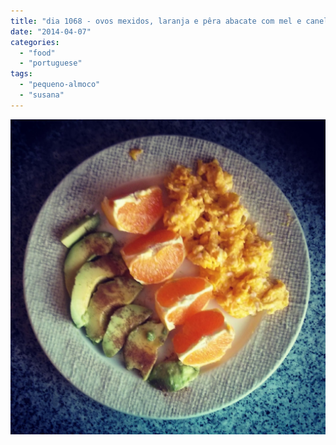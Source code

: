 ```yaml
---
title: "dia 1068 - ovos mexidos, laranja e pêra abacate com mel e canela"
date: "2014-04-07"
categories: 
  - "food"
  - "portuguese"
tags: 
  - "pequeno-almoco"
  - "susana"
---
```


[![](images/IMG_20140407_080554.jpg)](http://2.bp.blogspot.com/-EHCf2cJ_9Ww/U0MGO8Mx_2I/AAAAAAAANok/h8k912FoRzk/s1600/IMG_20140407_080554.jpg)
